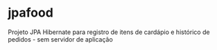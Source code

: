 # jpafood
Projeto JPA Hibernate para registro de itens de cardápio e histórico de pedidos -  sem servidor de aplicação

